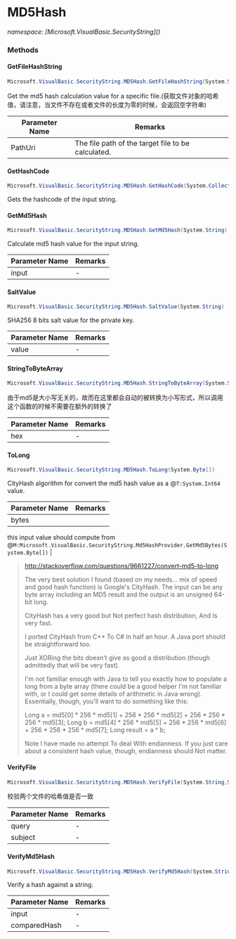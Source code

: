 ﻿# MD5Hash
_namespace: [Microsoft.VisualBasic.SecurityString](<a href="#" onClick="load('/docs/Microsoft.VisualBasic.SecurityString/index.md')"></a>)_





### Methods

#### GetFileHashString
```csharp
Microsoft.VisualBasic.SecurityString.MD5Hash.GetFileHashString(System.String)
```
Get the md5 hash calculation value for a specific file.(获取文件对象的哈希值，请注意，当文件不存在或者文件的长度为零的时候，会返回空字符串)

|Parameter Name|Remarks|
|--------------|-------|
|PathUri|The file path of the target file to be calculated.|


#### GetHashCode
```csharp
Microsoft.VisualBasic.SecurityString.MD5Hash.GetHashCode(System.Collections.Generic.IEnumerable{System.Byte})
```
Gets the hashcode of the input string.

#### GetMd5Hash
```csharp
Microsoft.VisualBasic.SecurityString.MD5Hash.GetMd5Hash(System.String)
```
Calculate md5 hash value for the input string.

|Parameter Name|Remarks|
|--------------|-------|
|input|-|


#### SaltValue
```csharp
Microsoft.VisualBasic.SecurityString.MD5Hash.SaltValue(System.String)
```
SHA256 8 bits salt value for the private key.

|Parameter Name|Remarks|
|--------------|-------|
|value|-|


#### StringToByteArray
```csharp
Microsoft.VisualBasic.SecurityString.MD5Hash.StringToByteArray(System.String)
```
由于md5是大小写无关的，故而在这里都会自动的被转换为小写形式，所以调用这个函数的时候不需要在额外的转换了

|Parameter Name|Remarks|
|--------------|-------|
|hex|-|


#### ToLong
```csharp
Microsoft.VisualBasic.SecurityString.MD5Hash.ToLong(System.Byte[])
```
CityHash algorithm for convert the md5 hash value as a @``T:System.Int64`` value.

|Parameter Name|Remarks|
|--------------|-------|
|bytes|
 this input value should compute from @``M:Microsoft.VisualBasic.SecurityString.Md5HashProvider.GetMd5Bytes(System.Byte[])``
 |

> 
>  http://stackoverflow.com/questions/9661227/convert-md5-to-long
>  
>  The very best solution I found (based on my needs... mix of speed and good hash function) is Google's CityHash. 
>  The input can be any byte array including an MD5 result and the output is an unsigned 64-bit long.
> 
>  CityHash has a very good but Not perfect hash distribution, And Is very fast.
> 
>  I ported CityHash from C++ To C# In half an hour. A Java port should be straightforward too.
> 
>  Just XORing the bits doesn't give as good a distribution (though admittedly that will be very fast).
> 
>  I'm not familiar enough with Java to tell you exactly how to populate a long from a byte array 
>  (there could be a good helper I'm not familiar with, or I could get some details of arithmetic 
>  in Java wrong). 
>  Essentially, though, you'll want to do something like this:
> 
>  Long a = md5[0] * 256 * md5[1] + 256 * 256 * md5[2] + 256 * 256 * 256 * md5[3];
>  Long b = md5[4] * 256 * md5[5] + 256 * 256 * md5[6] + 256 * 256 * 256 * md5[7];
>  Long result = a ^ b;
>  
>  Note I have made no attempt To deal With endianness. If you just care about a consistent hash value, 
>  though, endianness should Not matter.
>  

#### VerifyFile
```csharp
Microsoft.VisualBasic.SecurityString.MD5Hash.VerifyFile(System.String,System.String)
```
校验两个文件的哈希值是否一致

|Parameter Name|Remarks|
|--------------|-------|
|query|-|
|subject|-|


#### VerifyMd5Hash
```csharp
Microsoft.VisualBasic.SecurityString.MD5Hash.VerifyMd5Hash(System.String,System.String)
```
Verify a hash against a string.

|Parameter Name|Remarks|
|--------------|-------|
|input|-|
|comparedHash|-|



